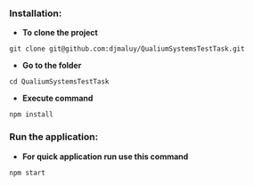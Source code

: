 ### Installation:

- **To clone the project**

```
git clone git@github.com:djmaluy/QualiumSystemsTestTask.git
```

- **Go to the folder**

```
cd QualiumSystemsTestTask
```

- **Execute command**

```
npm install
```

### Run the application:

- **For quick application run use this command**

```
npm start
